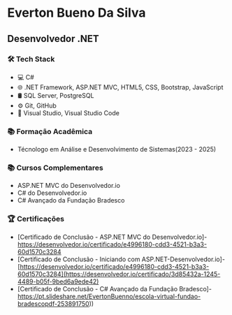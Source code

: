 # Everton Bueno Da Silva
## Desenvolvedor .NET

### 🛠 Tech Stack
- 💻 C#
- 🌐 .NET Framework, ASP.NET MVC, HTML5, CSS, Bootstrap, JavaScript
- 🛢 SQL Server, PostgreSQL
- ⚙️ Git, GitHub
- 🔧 Visual Studio, Visual Studio Code

### 📚 Formação Acadêmica
- Técnologo em Análise e Desenvolvimento de Sistemas(2023 - 2025)



### 📚 Cursos Complementares
- ASP.NET MVC do Desenvolvedor.io
- C# do Desenvolvedor.io
- C# Avançado da Fundação Bradesco

### 🏆 Certificações
- [Certificado de Conclusão - ASP.NET MVC do Desenvolvedor.io]-https://desenvolvedor.io/certificado/e4996180-cdd3-4521-b3a3-60d1570c3284
- [Certificado de Conclusão - Iniciando com ASP.NET-Desenvolvedor.io]-[https://desenvolvedor.io/certificado/e4996180-cdd3-4521-b3a3-60d1570c3284](https://desenvolvedor.io/certificado/3d85432a-1245-4489-b05f-9bed6a9ede42)
- [Certificado de Conclusão - C# Avançado da Fundação Bradesco]-https://pt.slideshare.net/EvertonBuenno/escola-virtual-fundao-bradescopdf-253891750))



